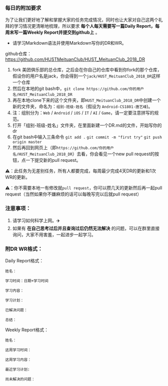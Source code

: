 ### 每日的附加要求

为了让我们更好地了解和掌握大家的任务完成情况，同时也让大家对自己这两个礼拜的学习情况更清晰地梳理，所以要求 __每个人每天需要写一篇Daily Report，每周末写一篇Weekly Report并提交到github上__ 。

* 请学习Markdown语法并使用Markdown写你的DR和WR。


github仓库：https://github.com/HUSTMeituanClub/HUST_MeituanClub_2018_DR

1. fork 美团俱乐部的总仓库，之后会在你自己的仓库中看到你fork的那个仓库，假设你的用户名是jack，你会得到一个`jack/HUST_MeituanClub_2018_DR`这样一个仓库
2. 然后在本地的git bash中，`git clone https://github.com/你的用户名/HUST_MeituanClub_2018_DR`
3. 再在本地clone下来的这个文件夹，即`HUST_MeituanClub_2018_DR`中创建一个新的文件夹，命名为：`组别-班级-姓名`（假设为 `Android-CS1801-唐艺峰`)。
  1. 注：组别分为：`Web` / `Android` / `iOS` / `IT` / `AI` / `Game`，请一定要注意拼写的规范。
4. 打开「组别-班级-姓名」文件夹，在里面新建一个DR.md的文件，开始写你的dr
5. 在git bash中输入三条命令 `git add .` `git commit -m "first try"` `git push origin master`
6. 然后再回到网页上（即`https://github.com/你的用户名/HUST_MeituanClub_2018_DR`）去看，你会看见一个new pull request的按钮，点一下提交新的pull request。
   

⚠️：此任务为无差别任务，所有人都要完成，每周最少完成4天DR的更新和1次WR的更新。

⚠️：你不需要本地一有修改就`pull request`，你可以攒几天的更新然后再一起pull request（当然如果你不嫌麻烦的话可以每晚写完以后就pull request）

### 注意事项：

1. 请学习如何科学上网。✈️
2. 如果有 __在自己思考过后并且查询过后仍然无法解决__ 的问题，可以在群里直接询问，大家不用害羞，一起进步一起学习。



### 附DR WR格式：

Daily Report格式：

```
姓名：

学习时间：日期+学习时间

学习内容：

学习计划：

已解决问题：

总结：

```

Weekly Report格式：

```
姓名：

这周学习时间：

这周学习内容：

最近学习计划:

尚未解决的问题：

```
